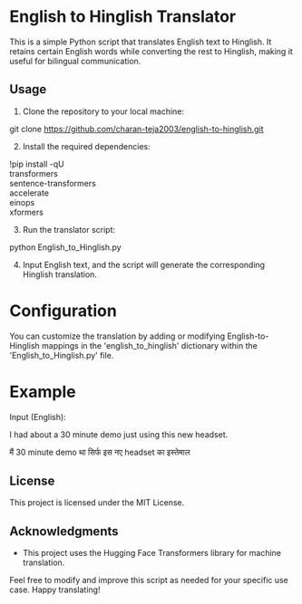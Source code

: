 # English to Hinglish Translator

This is a simple Python script that translates English text to Hinglish. 
It retains certain English words while converting the rest to Hinglish, making it useful for bilingual communication.

## Usage

1. Clone the repository to your local machine:

git clone https://github.com/charan-teja2003/english-to-hinglish.git


2. Install the required dependencies:

!pip install -qU \
  transformers \
  sentence-transformers\
  accelerate\
  einops \
  xformers


3. Run the translator script:

python English_to_Hinglish.py


4. Input English text, and the script will generate the corresponding Hinglish translation.

# Configuration

You can customize the translation by adding or modifying English-to-Hinglish mappings in the 'english_to_hinglish' dictionary within the 'English_to_Hinglish.py' file.

# Example

Input (English):

I had about a 30 minute demo just using this new headset.

 मैं 30 minute demo था सिर्फ इस नए headset का इस्तेमाल

## License

This project is licensed under the MIT License.

## Acknowledgments

- This project uses the Hugging Face Transformers library for machine translation.

Feel free to modify and improve this script as needed for your specific use case. Happy translating!


